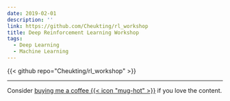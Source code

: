 ```yaml
---
date: 2019-02-01
description: ''
link: https://github.com/Cheukting/rl_workshop
title: Deep Reinforcement Learning Workshop
tags:
  - Deep Learning
  - Machine Learning
---
```


{{< github repo="Cheukting/rl_workshop" >}}


---
Consider [buying me a coffee {{< icon "mug-hot" >}}](https://github.com/sponsors/Cheukting) if you love the content.
